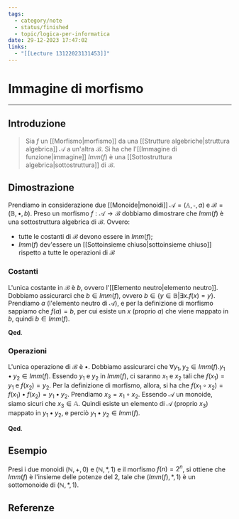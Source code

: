 ```yaml
---
tags:
  - category/note
  - status/finished
  - topic/logica-per-informatica
date: 29-12-2023 17:47:02
links:
  - "[[Lecture 13122023131453]]"
---
```

# Immagine di morfismo
---
## Introduzione
> Sia $f$ un [[Morfismo|morfismo]] da una [[Strutture algebriche|struttura algebrica]] $\mathcal{A}$ a un'altra $\mathcal{B}$. Si ha che l'[[Immagine di funzione|immagine]] $Imm(f)$ è una [[Sottostruttura algebrica|sottostruttura]] di $\mathcal{B}$.

## Dimostrazione
Prendiamo in considerazione due [[Monoide|monoidi]] $\mathcal{A} = (\mathbb{A}, \circ, a)$ e $\mathcal{B} = (\mathbb{B}, \bullet, b)$. Preso un morfismo $f: \mathcal{A} \to \mathcal{B}$ dobbiamo dimostrare che $Imm(f)$ è una sottostruttura algebrica di $\mathcal{B}$. Ovvero:
- tutte le costanti di $\mathcal{B}$ devono essere in $Imm(f)$;
- $Imm(f)$ dev'essere un [[Sottoinsieme chiuso|sottoinsieme chiuso]] rispetto a tutte le operazioni di $\mathcal{B}$

### Costanti
L'unica costante in $\mathcal{B}$ è $b$, ovvero l'[[Elemento neutro|elemento neutro]]. Dobbiamo assicurarci che $b \in Imm(f)$, ovvero $b \in \{y \in \mathbb{B} | \exists x. f(x) = y\}$. Prendiamo $a$ (l'elemento neutro di $\mathcal{A}$), e per la definizione di morfismo sappiamo che $f(a) = b$, per cui esiste un $x$ (proprio $a$) che viene mappato in $b$, quindi $b \in Imm(f)$.

**Qed**.

### Operazioni
L'unica operazione di $\mathcal{B}$ è $\bullet$. Dobbiamo assicurarci che $\forall y_{1}, y_{2} \in Imm(f). y_{1} \bullet y_{2} \in Imm(f)$. Essendo $y_{1}$ e $y_{2}$ in $Imm(f)$, ci saranno $x_{1}$ e $x_{2}$ tali che $f(x_{1}) = y_{1}$ e $f(x_{2}) = y_{2}$. Per la definizione di morfismo, allora, si ha che $f(x_{1} \circ x_{2}) = f(x_{1}) \bullet f(x_{2}) = y_{1} \bullet y_{2}$. Prendiamo $x_{3} = x_{1} \circ x_{2}$. Essendo $\mathcal{A}$ un monoide, siamo sicuri che $x_{3} \in \mathbb{A}$. Quindi esiste un elemento di $\mathcal{A}$ (proprio $x_{3}$) mappato in $y_{1} \bullet y_{2}$, e perciò $y_{1} \bullet y_{2} \in Imm(f)$.

**Qed**.

## Esempio
Presi i due monoidi $(\mathbb{N}, +, 0)$ e $(\mathbb{N}, *, 1)$ e il morfismo $f(n) = 2^{n}$, si ottiene che $Imm(f)$ è l'insieme delle potenze del 2, tale che $(Imm(f), *, 1)$ è un sottomonoide di $(\mathbb{N}, *, 1)$.

## Referenze